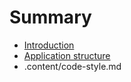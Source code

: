 # Summary

* [Introduction](content/index.md)
* [Application structure](content/structure.md)
* .content/code-style.md

